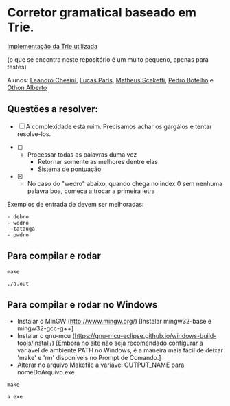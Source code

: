 # Corretor gramatical baseado em Trie.

[Implementação da Trie utilizada](https://github.com/r-lyeh-archived/trie)

(o que se encontra neste repositório é um muito pequeno, apenas para testes)

Alunos: [Leandro Chesini](https://github.com/chesini), [Lucas Paris](https://github.com/lucasrv8), [Matheus Scaketti](https://github.com/scaketti), [Pedro Botelho](https://github.com/bwpedro) e [Othon Alberto](https://github.com/othonalberto)

## Questões a resolver:

- [ ] A complexidade está ruim. Precisamos achar os gargálos e tentar
  resolve-los.
- [ ] - Processar todas as palavras duma vez
    - Retornar somente as melhores dentre elas
    - Sistema de pontuação

- [x] - No caso do "wedro" abaixo, quando chega no index 0 sem nenhuma palavra
boa, começa a trocar a primeira letra

Exemplos de entrada de devem ser melhoradas:

    - debro
    - wedro
    - tatauga
    - pwdro

## Para compilar e rodar

`` make ``

`` ./a.out ``

## Para compilar e rodar no Windows

- Instalar o MinGW (http://www.mingw.org/) [Instalar mingw32-base e mingw32-gcc-g++]
- Instalar o gnu-mcu (https://gnu-mcu-eclipse.github.io/windows-build-tools/install/) [Embora no site não seja recomendado configurar a variável de ambiente PATH no Windows, é a maneira mais fácil de deixar 'make' e 'rm' disponíveis no Prompt de Comando.]
- Alterar no arquivo Makefile a variável OUTPUT_NAME para nomeDoArquivo.exe

`` make ``

`` a.exe ``
